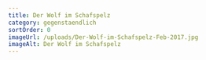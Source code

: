 ```yaml
---
title: Der Wolf im Schafspelz
category: gegenstaendlich
sortOrder: 0
imageUrl: /uploads/Der-Wolf-im-Schafspelz-Feb-2017.jpg
imageAlt: Der Wolf im Schafspelz
---
```

